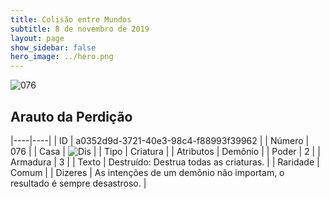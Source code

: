 ```yaml
---
title: Colisão entre Mundos
subtitle: 8 de novembro de 2019
layout: page
show_sidebar: false
hero_image: ../hero.png
---
```


![076](https://cdn.keyforgegame.com/media/card_front/pt/452_076_W86J2V57FF7C_pt.png)

## Arauto da Perdição

|----|----|
| ID | a0352d9d-3721-40e3-98c4-f88993f39962 |
| Número | 076 |
| Casa | ![Dis](https://archonarcana.com/images/thumb/e/e8/Dis.png/22px-Dis.png "Dis") |
| Tipo | Criatura |
| Atributos | Demônio |
| Poder | 2 |
| Armadura | 3 |
| Texto | Destruído: Destrua todas as criaturas. |
| Raridade | Comum |
| Dizeres | As intenções de um demônio não importam,  o resultado é sempre desastroso. |
